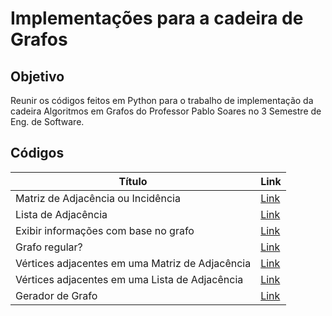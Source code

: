 # Implementações para a cadeira de Grafos


## Objetivo

Reunir os códigos feitos em Python para o trabalho de implementação da cadeira Algoritmos em Grafos do Professor Pablo Soares no 3 Semestre de Eng. de Software.

## Códigos

 Título | Link |
---------|----------|
 Matriz de Adjacência ou Incidência | [Link](.\Q1)
 Lista de Adjacência | [Link](.\Q2)
 Exibir informações com base no grafo | [Link](.\Q3)
 Grafo regular? | [Link](.\Q4)
 Vértices adjacentes em uma Matriz de Adjacência | [Link](.\Q5)
 Vértices adjacentes em uma Lista de Adjacência |  [Link](.\Q6)
 Gerador de Grafo | [Link](.\Q7)